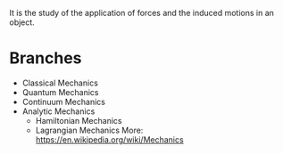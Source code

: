 It is the study of the application of forces and the induced motions in an object.

# Branches
- Classical Mechanics
- Quantum Mechanics
- Continuum Mechanics
- Analytic Mechanics
	- Hamiltonian Mechanics
	- Lagrangian Mechanics
More: https://en.wikipedia.org/wiki/Mechanics